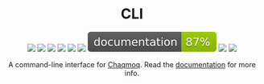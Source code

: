 <div align="center">
    <h1>CLI</h1>
    <p>
        <a href="https://swift.org/download/#releases"><img src="https://img.shields.io/badge/swift-5.3+-brightgreen.svg" /></a>
        <a href="https://github.com/chaqmoq/cli/blob/master/LICENSE/"><img src="https://img.shields.io/badge/license-MIT-brightgreen.svg" /></a>
        <a href="https://github.com/chaqmoq/cli/actions"><img src="https://github.com/chaqmoq/cli/workflows/ci/badge.svg" /></a>
        <a href="https://www.codacy.com/gh/chaqmoq/cli/dashboard?utm_source=github.com&amp;utm_medium=referral&amp;utm_content=chaqmoq/cli&amp;utm_campaign=Badge_Grade"><img src="https://app.codacy.com/project/badge/Grade/6f4d115b5e644a208e8ecf23999f3405" /></a>
        <a href="https://codecov.io/gh/chaqmoq/cli"><img src="https://codecov.io/gh/chaqmoq/cli/branch/master/graph/badge.svg?token=IGC03SHvz0" /></a>
        <a href="https://sonarcloud.io/project/overview?id=chaqmoq_cli"><img src="https://sonarcloud.io/api/project_badges/measure?project=chaqmoq_cli&metric=alert_status" /></a>
        <a href="https://chaqmoq.dev/cli/"><img src="https://github.com/chaqmoq/cli/raw/gh-pages/badge.svg" /></a>
        <a href="https://github.com/chaqmoq/cli/blob/master/CONTRIBUTING.md"><img src="https://img.shields.io/badge/contributing-guide-brightgreen.svg" /></a>
        <a href="https://twitter.com/chaqmoqdev"><img src="https://img.shields.io/badge/twitter-chaqmoqdev-brightgreen.svg" /></a>
    </p>
    <p>A command-line interface for <a href="https://chaqmoq.dev">Chaqmoq</a>. Read the <a href="https://docs.chaqmoq.dev">documentation</a> for more info.</p>
</div>
